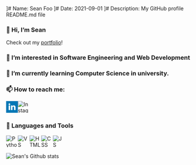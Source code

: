 ]# Name: Sean Foo
]# Date: 2021-09-01
]# Description: My GitHub profile README.md file

### 👋 Hi, I’m Sean

Check out my <a href="www.foojensean.com">portfolio</a>!

### 👀 I’m interested in Software Engineering and Web Development

### 🌱 I’m currently learning Computer Science in university.


### 📫 How to reach me:

<a href="https://www.linkedin.com/in/foojensean/"><img align="left" height="32px" width="32px" alt="LinkedIn logo" src="https://raw.githubusercontent.com/edent/SuperTinyIcons/099dc12b59179d07d534069bc8551718f786d91a/images/svg/linkedin.svg"></a>

<a href="https://www.instagram.com/foojensean/"><img align="left" height="32px" width="32px" alt="Instagram logo" src="https://upload.wikimedia.org/wikipedia/commons/e/e7/Instagram_logo_2016.svg"></a>


<br><br>
### 📐 Languages and Tools

<img align="left" height="32px" width="32px" alt="Python logo" src="https://bit.ly/3nk4bGw">
<img align="left" height="32px" width="32px" alt="VS Сode logo" src="https://bit.ly/3qZmQcU">
<img align="left" height="32px" width="32px" alt="HTML logo" src="https://bit.ly/3gP4Qgx">
<img align="left" height="32px" width="32px" alt="CSS logo" src="https://bit.ly/37iML7j">
<img align="left" height="32px" width="32px" alt="JS logo" src="https://bit.ly/3r1kzxY">


<br><br>

![Sean's Github stats](https://github-readme-stats.vercel.app/api?username=50Fifty&show_icons=true&hide_border=true)


<!---
50Fifty/50Fifty is a ✨ special ✨ repository because its `README.md` (this file) appears on your GitHub profile.
You can click the Preview link to take a look at your changes.
--->
